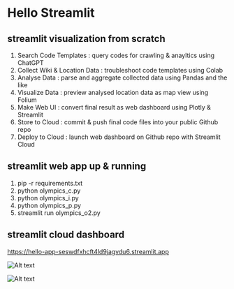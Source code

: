 # Hello Streamlit

## streamlit visualization from scratch

1. Search Code Templates : query codes for crawling & anayltics using ChatGPT
2. Collect Wiki & Location Data : troubleshoot code templates using Colab
3. Analyse Data : parse and aggregate collected data using Pandas and the like
4. Visualize Data : preview analysed location data as map view using Folium
5. Make Web UI : convert final result as web dashboard using Plotly & Streamlit
6. Store to Cloud : commit & push final code files into your public Github repo
7. Deploy to Cloud : launch web dashboard on Github repo with Streamlit Cloud

## streamlit web app up & running

1. pip -r requirements.txt
2. python olympics_c.py
3. python olympics_i.py
4. python olympics_p.py
5. streamlit run olympics_o2.py

## streamlit cloud dashboard

https://hello-app-seswdfxhcft4ld9jagvdu6.streamlit.app

![Alt text](https://github.com/toweringcloud/hello-streamlit/blob/master/olympics_o2_result.png)

![Alt text](https://github.com/toweringcloud/hello-streamlit/blob/master/olympics_o2_result2.png)
